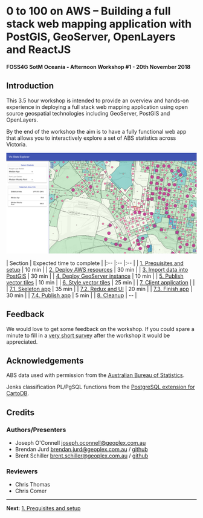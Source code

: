 # 0 to 100 on AWS – Building a full stack web mapping application with PostGIS, GeoServer, OpenLayers and ReactJS

#### FOSS4G SotM Oceania - Afternoon Workshop #1 - 20th November 2018

## Introduction

This 3.5 hour workshop is intended to provide an overview and hands-on
experience in deploying a full stack web mapping application using open source
geospatial technologies including GeoServer, PostGIS and OpenLayers.

By the end of the workshop the aim is to have a fully functional web app that
allows you to interactively explore a set of ABS statistics across Victoria.

![Workshop Architecture Overview](images/client_end_state.png)

| Section | Expected time to complete |
|:-- |:-- |:-- |
| [1. Prequisites and setup](section-1-setup.md) | 10 min |
| [2. Deploy AWS resources](section-2-aws.md) | 30 min |
| [3. Import data into PostGIS](section-3-data.md) | 30 min |
| [4. Deploy GeoServer instance](section-4-geoserver.md) | 10 min |
| [5. Publish vector tiles](section-5-publish.md) | 10 min |
| [6. Style vector tiles](section-6-style.md) | 25 min |
| [7. Client application](section-7.md) | |
| [7.1. Skeleton app](section-7-1-skeleton-app.md) | 35 min |
| [7.2. Redux and UI](section-7-2-ui.md) | 20 min |
| [7.3. Finish app](section-7-3-finish-app.md) | 30 min |
| [7.4. Publish app](section-7-4-publish-app.md) | 5 min |
| [8. Cleanup](section-8-clean.md) | -- |


## Feedback

We would love to get some feedback on the workshop. If you could spare a minute to fill in a [very short survey](https://geoplex.typeform.com/to/LJyqtr) after the workshop it would be appreciated.

## Acknowledgements

ABS data used with permission from the [Australian Bureau of Statistics](http://www.abs.gov.au).

Jenks classification PL/PgSQL functions from the [PostgreSQL extension for CartoDB](https://github.com/CartoDB/cartodb-postgresql).

## Credits

### Authors/Presenters

* Joseph O'Connell <joseph.oconnell@geoplex.com.au>
* Brendan Jurd <brendan.jurd@geoplex.com.au> / [github](https://github.com/direvus)
* Brent Schiller <brent.schiller@geoplex.com.au> / [github](https://github.com/b-schiller)

### Reviewers

* Chris Thomas
* Chris Comer

***

**Next**: [1. Prequisites and setup](section-1-setup.md)
